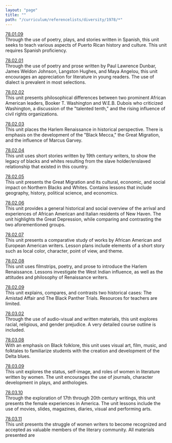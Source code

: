 ```yaml
---
layout: "page"
title: ""
path: "/curriculum/referencelists/diversity/1978/*"
---
```

<main><a href="../../../guides/1978/1/78.01.09.x.html">78.01.09</a> <br/> Through the use of poetry, plays, and stories written in Spanish, this unit seeks to teach various aspects of Puerto Rican history and culture. This unit requires Spanish proficiency. <p> <a href="../../../guides/1978/2/78.02.01.x.html">78.02.01</a> <br/> Through the use of poetry and prose written by Paul Lawrence Dunbar, James Weldon Johnson, Langston Hughes, and Maya Angelou, this unit encourages an appreciation for literature in young readers. The use of dialect is prevalent in most selections. </p><p> <a href="../../../guides/1978/2/78.02.02.x.html">78.02.02</a> <br/> This unit presents philosophical differences between two prominent African American leaders, Booker T. Washington and W.E.B. Dubois who criticized Washington, a discussion of the "talented tenth," and the rising influence of civil rights organizations. </p><p> <a href="../../../guides/1978/2/78.02.03.x.html">78.02.03</a> <br/> This unit places the Harlem Renaissance in historical perspective. There is emphasis on the development of the "Black Mecca," the Great Migration, and the influence of Marcus Garvey. </p><p> <a href="../../../guides/1978/2/78.02.04.x.html">78.02.04</a> <br/> This unit uses short stories written by 19th century writers, to show the legacy of blacks and whites resulting from the slave holder/enslaved relationship that existed in this country. </p><p> <a href="../../../guides/1978/2/78.02.05.x.html">78.02.05</a> <br/> This unit presents the Great Migration and its cultural, economic, and social impact on Northern Blacks and Whites. Contains lessons that include geography, history, political science, and economics. </p><p> <a href="../../../guides/1978/2/78.02.06.x.html">78.02.06</a> <br/> This unit provides a general historical and social overview of the arrival and experiences of African American and Italian residents of New Haven. The unit highlights the Great Depression, while comparing and contrasting the two aforementioned groups. </p><p> <a href="../../../guides/1978/2/78.02.07.x.html">78.02.07</a> <br/> This unit presents a comparative study of works by African American and European American writers. Lesson plans include elements of a short story such as local color, character, point of view, and theme. </p><p> <a href="../../../guides/1978/2/78.02.08.x.html">78.02.08</a> <br/> This unit uses filmstrips, poetry, and prose to introduce the Harlem Renaissance. Lessons investigate the West Indian influence, as well as the attitudes and philosophy of Renaissance writers. </p><p> <a href="../../../guides/1978/2/78.02.09.x.html">78.02.09</a> <br/> This unit explains, compares, and contrasts two historical cases: The Amistad Affair and The Black Panther Trials. Resources for teachers are limited. </p><p> <a href="../../../guides/1978/3/78.03.02.x.html">78.03.02</a> <br/> Through the use of audio-visual and written materials, this unit explores racial, religious, and gender prejudice. A very detailed course outline is included. </p><p> <a href="../../../guides/1978/3/78.03.08.x.html">78.03.08</a> <br/> With an emphasis on Black folklore, this unit uses visual art, film, music, and folktales to familiarize students with the creation and development of the Delta blues. </p><p> <a href="../../../guides/1978/3/78.03.09.x.html">78.03.09</a> <br/> This unit explores the status, self-image, and roles of women in literature written by women. The unit encourages the use of journals, character development in plays, and anthologies. </p><p> <a href="../../../guides/1978/3/78.03.10.x.html">78.03.10</a> <br/> Through the exploration of 17th through 20th century writings, this unit presents the female experiences in America. The unit lessons include the use of movies, slides, magazines, diaries, visual and performing arts. </p><p> <a href="../../../guides/1978/3/78.03.11.x.html">78.03.11</a> <br/> This unit presents the struggle of women writers to become recognized and accepted as valuable members of the literary community. All materials presented are
</p></main>